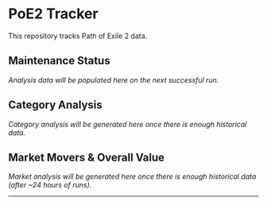 # PoE2 Tracker

This repository tracks Path of Exile 2 data.

## Maintenance Status

<!-- START_MAINTENANCE -->
*Analysis data will be populated here on the next successful run.*
<!-- END_MAINTENANCE -->

## Category Analysis

<!-- START_CATEGORY_ANALYSIS -->
*Category analysis will be generated here once there is enough historical data.*
<!-- END_CATEGORY_ANALYSIS -->

## Market Movers & Overall Value

<!-- START_ANALYSIS -->
*Market analysis will be generated here once there is enough historical data (after ~24 hours of runs).*
<!-- END_ANALYSIS -->


---
